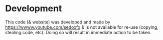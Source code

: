 # Development

This code (& website) was developed and made by https://wwww.youtube.com/sedoxfx & is not available for re-use (copying, stealing code, etc). Doing so will result in immediate action to be taken. 
